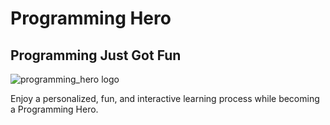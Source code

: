 

<!DOCTYPE html>
<html lang="en">
  <head>
    <meta charset="UTF-8" />
    <title>Learn Programming</title>
  </head>
  <body>
    <h1>Programming Hero</h1>
    <h2>Programming Just Got Fun</h2>
    <img src="https://images.app.goo.gl/wdHeFahogXhRdnVN9"alt="programming_hero logo" />
    <p>
      Enjoy a personalized, fun, and interactive learning process while becoming a    Programming Hero.
    </p>
  </body>
</html>

